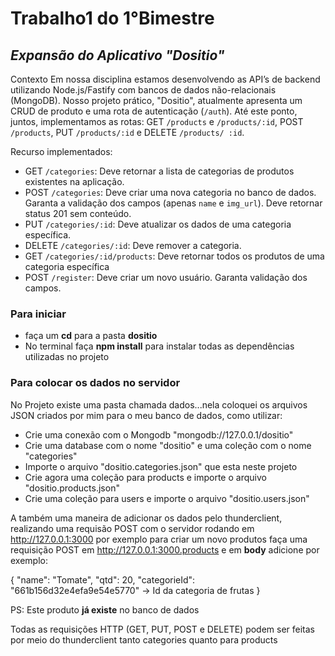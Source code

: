 # Trabalho1 do 1°Bimestre
## _Expansão do Aplicativo "Dositio"_


Contexto
Em nossa disciplina estamos desenvolvendo as API’s de backend utilizando Node.js/Fastify
com bancos de dados não-relacionais (MongoDB). Nosso projeto prático, "Dositio",
atualmente apresenta um CRUD de produto e uma rota de autenticação (`/auth`). Até este
ponto, juntos, implementamos as rotas: GET `/products` e `/products/:id`, POST `/products`,
PUT `/products/:id` e DELETE `/products/ :id`.

Recurso implementados:

- GET `/categories`: Deve retornar a lista de categorias de produtos existentes na
aplicação.
- POST `/categories`: Deve criar uma nova categoria no banco de dados. Garanta a
validação dos campos (apenas `name` e `img_url`). Deve retornar status 201 sem
conteúdo.
- PUT `/categories/:id`: Deve atualizar os dados de uma categoria específica.
- DELETE `/categories/:id`: Deve remover a categoria.
- GET `/categories/:id/products`: Deve retornar todos os produtos de uma categoria
específica
- POST `/register`: Deve criar um novo usuário. Garanta validação dos campos.

### Para iniciar
- faça um **cd** para a pasta **dositio**
- No terminal faça **npm install** para instalar todas as dependências utilizadas no projeto


### Para colocar os dados no servidor 
No Projeto existe uma pasta chamada dados...nela coloquei os arquivos JSON criados por mim para o meu banco de dados, como utilizar:
- Crie uma conexão com o Mongodb "mongodb://127.0.0.1/dositio"
- Crie uma database com o nome "dositio" e uma coleção com o nome "categories"
- Importe o arquivo "dositio.categories.json" que esta neste projeto
- Crie agora uma coleção para products e importe o arquivo "dositio.products.json"
- Crie uma coleção para users e importe o arquivo "dositio.users.json"

A também uma maneira de adicionar os dados pelo thunderclient, realizando uma requisão POST com o servidor rodando em http://127.0.0.1:3000 por exemplo para criar um novo produtos faça uma requisição POST em http://127.0.0.1:3000.products e em **body** adicione por exemplo:

{
    "name": "Tomate",
    "qtd": 20,
    "categorieId": "661b156d32e4efa9e54e5770" -> Id da categoria de frutas
}

PS: Este produto **já existe** no banco de dados

Todas as requisições HTTP (GET, PUT, POST e DELETE) podem ser feitas por meio do thunderclient tanto categories quanto para products
